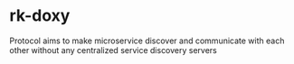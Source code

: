 # rk-doxy
Protocol aims to make microservice discover and communicate with each other without any centralized service discovery servers
